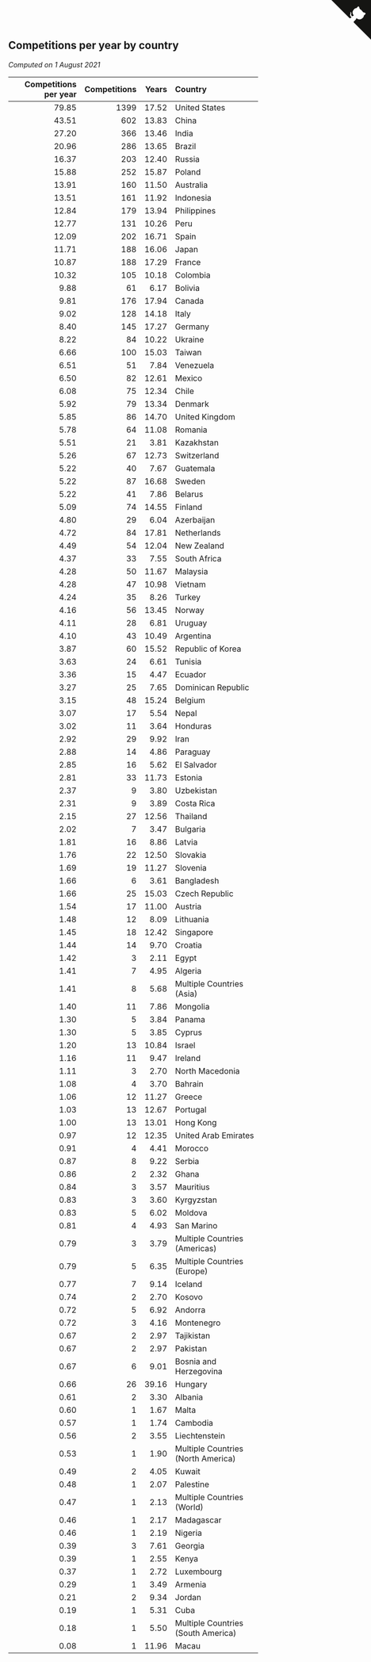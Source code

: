 ## Competitions per year by country

*Computed on  1 August 2021*

| Competitions per year | Competitions | Years | Country |
| ---: | ---: | ---: | :--- |
| 79.85 | 1399 | 17.52 | United States |
| 43.51 | 602 | 13.83 | China |
| 27.20 | 366 | 13.46 | India |
| 20.96 | 286 | 13.65 | Brazil |
| 16.37 | 203 | 12.40 | Russia |
| 15.88 | 252 | 15.87 | Poland |
| 13.91 | 160 | 11.50 | Australia |
| 13.51 | 161 | 11.92 | Indonesia |
| 12.84 | 179 | 13.94 | Philippines |
| 12.77 | 131 | 10.26 | Peru |
| 12.09 | 202 | 16.71 | Spain |
| 11.71 | 188 | 16.06 | Japan |
| 10.87 | 188 | 17.29 | France |
| 10.32 | 105 | 10.18 | Colombia |
| 9.88 | 61 | 6.17 | Bolivia |
| 9.81 | 176 | 17.94 | Canada |
| 9.02 | 128 | 14.18 | Italy |
| 8.40 | 145 | 17.27 | Germany |
| 8.22 | 84 | 10.22 | Ukraine |
| 6.66 | 100 | 15.03 | Taiwan |
| 6.51 | 51 | 7.84 | Venezuela |
| 6.50 | 82 | 12.61 | Mexico |
| 6.08 | 75 | 12.34 | Chile |
| 5.92 | 79 | 13.34 | Denmark |
| 5.85 | 86 | 14.70 | United Kingdom |
| 5.78 | 64 | 11.08 | Romania |
| 5.51 | 21 | 3.81 | Kazakhstan |
| 5.26 | 67 | 12.73 | Switzerland |
| 5.22 | 40 | 7.67 | Guatemala |
| 5.22 | 87 | 16.68 | Sweden |
| 5.22 | 41 | 7.86 | Belarus |
| 5.09 | 74 | 14.55 | Finland |
| 4.80 | 29 | 6.04 | Azerbaijan |
| 4.72 | 84 | 17.81 | Netherlands |
| 4.49 | 54 | 12.04 | New Zealand |
| 4.37 | 33 | 7.55 | South Africa |
| 4.28 | 50 | 11.67 | Malaysia |
| 4.28 | 47 | 10.98 | Vietnam |
| 4.24 | 35 | 8.26 | Turkey |
| 4.16 | 56 | 13.45 | Norway |
| 4.11 | 28 | 6.81 | Uruguay |
| 4.10 | 43 | 10.49 | Argentina |
| 3.87 | 60 | 15.52 | Republic of Korea |
| 3.63 | 24 | 6.61 | Tunisia |
| 3.36 | 15 | 4.47 | Ecuador |
| 3.27 | 25 | 7.65 | Dominican Republic |
| 3.15 | 48 | 15.24 | Belgium |
| 3.07 | 17 | 5.54 | Nepal |
| 3.02 | 11 | 3.64 | Honduras |
| 2.92 | 29 | 9.92 | Iran |
| 2.88 | 14 | 4.86 | Paraguay |
| 2.85 | 16 | 5.62 | El Salvador |
| 2.81 | 33 | 11.73 | Estonia |
| 2.37 | 9 | 3.80 | Uzbekistan |
| 2.31 | 9 | 3.89 | Costa Rica |
| 2.15 | 27 | 12.56 | Thailand |
| 2.02 | 7 | 3.47 | Bulgaria |
| 1.81 | 16 | 8.86 | Latvia |
| 1.76 | 22 | 12.50 | Slovakia |
| 1.69 | 19 | 11.27 | Slovenia |
| 1.66 | 6 | 3.61 | Bangladesh |
| 1.66 | 25 | 15.03 | Czech Republic |
| 1.54 | 17 | 11.00 | Austria |
| 1.48 | 12 | 8.09 | Lithuania |
| 1.45 | 18 | 12.42 | Singapore |
| 1.44 | 14 | 9.70 | Croatia |
| 1.42 | 3 | 2.11 | Egypt |
| 1.41 | 7 | 4.95 | Algeria |
| 1.41 | 8 | 5.68 | Multiple Countries (Asia) |
| 1.40 | 11 | 7.86 | Mongolia |
| 1.30 | 5 | 3.84 | Panama |
| 1.30 | 5 | 3.85 | Cyprus |
| 1.20 | 13 | 10.84 | Israel |
| 1.16 | 11 | 9.47 | Ireland |
| 1.11 | 3 | 2.70 | North Macedonia |
| 1.08 | 4 | 3.70 | Bahrain |
| 1.06 | 12 | 11.27 | Greece |
| 1.03 | 13 | 12.67 | Portugal |
| 1.00 | 13 | 13.01 | Hong Kong |
| 0.97 | 12 | 12.35 | United Arab Emirates |
| 0.91 | 4 | 4.41 | Morocco |
| 0.87 | 8 | 9.22 | Serbia |
| 0.86 | 2 | 2.32 | Ghana |
| 0.84 | 3 | 3.57 | Mauritius |
| 0.83 | 3 | 3.60 | Kyrgyzstan |
| 0.83 | 5 | 6.02 | Moldova |
| 0.81 | 4 | 4.93 | San Marino |
| 0.79 | 3 | 3.79 | Multiple Countries (Americas) |
| 0.79 | 5 | 6.35 | Multiple Countries (Europe) |
| 0.77 | 7 | 9.14 | Iceland |
| 0.74 | 2 | 2.70 | Kosovo |
| 0.72 | 5 | 6.92 | Andorra |
| 0.72 | 3 | 4.16 | Montenegro |
| 0.67 | 2 | 2.97 | Tajikistan |
| 0.67 | 2 | 2.97 | Pakistan |
| 0.67 | 6 | 9.01 | Bosnia and Herzegovina |
| 0.66 | 26 | 39.16 | Hungary |
| 0.61 | 2 | 3.30 | Albania |
| 0.60 | 1 | 1.67 | Malta |
| 0.57 | 1 | 1.74 | Cambodia |
| 0.56 | 2 | 3.55 | Liechtenstein |
| 0.53 | 1 | 1.90 | Multiple Countries (North America) |
| 0.49 | 2 | 4.05 | Kuwait |
| 0.48 | 1 | 2.07 | Palestine |
| 0.47 | 1 | 2.13 | Multiple Countries (World) |
| 0.46 | 1 | 2.17 | Madagascar |
| 0.46 | 1 | 2.19 | Nigeria |
| 0.39 | 3 | 7.61 | Georgia |
| 0.39 | 1 | 2.55 | Kenya |
| 0.37 | 1 | 2.72 | Luxembourg |
| 0.29 | 1 | 3.49 | Armenia |
| 0.21 | 2 | 9.34 | Jordan |
| 0.19 | 1 | 5.31 | Cuba |
| 0.18 | 1 | 5.50 | Multiple Countries (South America) |
| 0.08 | 1 | 11.96 | Macau |


<a href="https://github.com/jonatanklosko/wca_statistics" class="github-corner" aria-label="View source on Github"><svg width="80" height="80" viewBox="0 0 250 250" style="fill:#151513; color:#fff; position: absolute; top: 0; border: 0; right: 0;" aria-hidden="true"><path d="M0,0 L115,115 L130,115 L142,142 L250,250 L250,0 Z"></path><path d="M128.3,109.0 C113.8,99.7 119.0,89.6 119.0,89.6 C122.0,82.7 120.5,78.6 120.5,78.6 C119.2,72.0 123.4,76.3 123.4,76.3 C127.3,80.9 125.5,87.3 125.5,87.3 C122.9,97.6 130.6,101.9 134.4,103.2" fill="currentColor" style="transform-origin: 130px 106px;" class="octo-arm"></path><path d="M115.0,115.0 C114.9,115.1 118.7,116.5 119.8,115.4 L133.7,101.6 C136.9,99.2 139.9,98.4 142.2,98.6 C133.8,88.0 127.5,74.4 143.8,58.0 C148.5,53.4 154.0,51.2 159.7,51.0 C160.3,49.4 163.2,43.6 171.4,40.1 C171.4,40.1 176.1,42.5 178.8,56.2 C183.1,58.6 187.2,61.8 190.9,65.4 C194.5,69.0 197.7,73.2 200.1,77.6 C213.8,80.2 216.3,84.9 216.3,84.9 C212.7,93.1 206.9,96.0 205.4,96.6 C205.1,102.4 203.0,107.8 198.3,112.5 C181.9,128.9 168.3,122.5 157.7,114.1 C157.9,116.9 156.7,120.9 152.7,124.9 L141.0,136.5 C139.8,137.7 141.6,141.9 141.8,141.8 Z" fill="currentColor" class="octo-body"></path></svg></a><style>.github-corner:hover .octo-arm{animation:octocat-wave 560ms ease-in-out}@keyframes octocat-wave{0%,100%{transform:rotate(0)}20%,60%{transform:rotate(-25deg)}40%,80%{transform:rotate(10deg)}}@media (max-width:500px){.github-corner:hover .octo-arm{animation:none}.github-corner .octo-arm{animation:octocat-wave 560ms ease-in-out}}</style>
